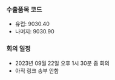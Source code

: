 ### 수출품목 코드

* 유럽: 9030.40
* 나머지: 9030.90



### 회의 일정

* 2023년 09월 22일 오후 1시 30분 줌 회의
* 아직 링크 송부 안함